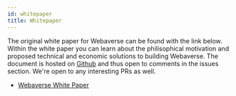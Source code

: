 ```yaml
---
id: whitepaper
title: Whitepaper
---
```


The original white paper for Webaverse can be found with the link below. Within the white paper you can learn about the philisophical motivation and proposed technical and economic solutions to building Webaverse. The document is hosted on [Github](https://github.com/webaverse/whitepaper) and thus open to comments in the issues section. We're open to any interesting PRs as well.


- [Webaverse White Paper](https://github.com/webaverse/whitepaper/blob/master/whitepaper.pdf)